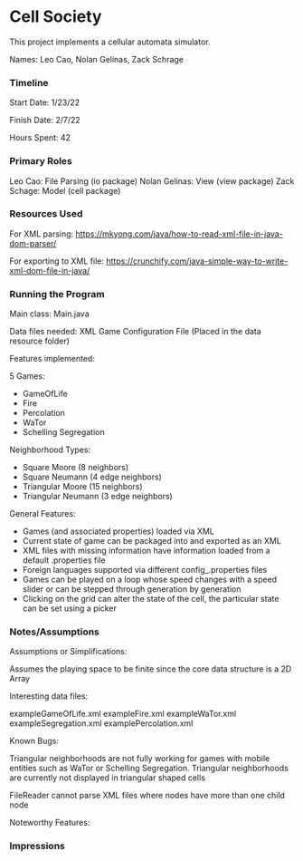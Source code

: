 Cell Society
====

This project implements a cellular automata simulator.

Names: Leo Cao, Nolan Gelinas, Zack Schrage


### Timeline

Start Date: 1/23/22

Finish Date: 2/7/22

Hours Spent: 42

### Primary Roles

Leo Cao: File Parsing (io package)
Nolan Gelinas: View (view package)
Zack Schage: Model (cell package)


### Resources Used
For XML parsing: https://mkyong.com/java/how-to-read-xml-file-in-java-dom-parser/

For exporting to XML file: https://crunchify.com/java-simple-way-to-write-xml-dom-file-in-java/

### Running the Program

Main class: Main.java

Data files needed: XML Game Configuration File (Placed in the data resource folder)

Features implemented:

5 Games:

* GameOfLife
* Fire
* Percolation
* WaTor
* Schelling Segregation

Neighborhood Types:

* Square Moore (8 neighbors)
* Square Neumann (4 edge neighbors)
* Triangular Moore (15 neighbors)
* Triangular Neumann (3 edge neighbors)

General Features:

* Games (and associated properties) loaded via XML
* Current state of game can be packaged into and exported as an XML
* XML files with missing information have information loaded from a default .properties file
* Foreign languages supported via different config_<language code>.properties files
* Games can be played on a loop whose speed changes with a speed slider or can be stepped through generation by generation
* Clicking on the grid can alter the state of the cell, the particular state can be set using a picker


### Notes/Assumptions

Assumptions or Simplifications:

Assumes the playing space to be finite since the core data structure is a 2D Array

Interesting data files:

exampleGameOfLife.xml
exampleFire.xml
exampleWaTor.xml
exampleSegregation.xml
examplePercolation.xml

Known Bugs:

Triangular neighborhoods are not fully working for games with mobile entities such as WaTor or Schelling Segregation.
Triangular neighborhoods are currently not displayed in triangular shaped cells

FileReader cannot parse XML files where nodes have more than one child node

Noteworthy Features:


### Impressions

